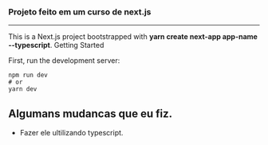 ### Projeto feito em um curso de next.js

--- 
This is a Next.js project bootstrapped with **yarn create next-app app-name --typescript**.
Getting Started

First, run the development server:

    npm run dev
    # or
    yarn dev



## Algumans mudancas que eu fiz.

-   Fazer ele ultilizando typescript.

